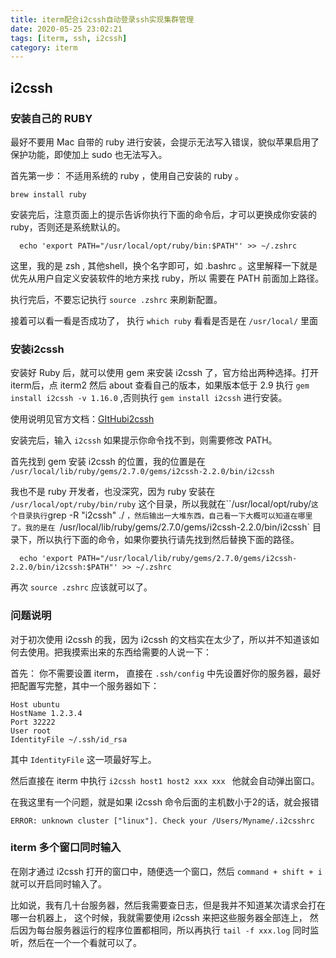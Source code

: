 ```yaml
---
title: iterm配合i2cssh自动登录ssh实现集群管理
date: 2020-05-25 23:02:21
tags: [iterm, ssh, i2cssh]
category: iterm
---
```


## i2cssh

### 安装自己的 RUBY

最好不要用 Mac 自带的 ruby 进行安装，会提示无法写入错误，貌似苹果启用了保护功能，即使加上 sudo 也无法写入。

首先第一步： 不适用系统的 ruby ，使用自己安装的 ruby 。

`brew install ruby`

安装完后，注意页面上的提示告诉你执行下面的命令后，才可以更换成你安装的 ruby，否则还是系统默认的。

`  echo 'export PATH="/usr/local/opt/ruby/bin:$PATH"' >> ~/.zshrc`
<!--more -->

这里，我的是 zsh , 其他shell，换个名字即可，如 .bashrc 。这里解释一下就是优先从用户自定义安装软件的地方来找 ruby，所以 需要在 PATH 前面加上路径。

执行完后，不要忘记执行 `source .zshrc` 来刷新配置。

接着可以看一看是否成功了， 执行 `which ruby` 看看是否是在 `/usr/local/` 里面

### 安装i2cssh

安装好 Ruby 后，就可以使用 gem 来安装 i2cssh 了，官方给出两种选择。打开iterm后，点 iterm2 然后 about 查看自己的版本，如果版本低于 2.9 执行 `gem install i2cssh -v 1.16.0` ,否则执行 `gem install i2cssh` 进行安装。

使用说明见官方文档：[GItHubi2cssh](https://github.com/wouterdebie/i2cssh)

安装完后，输入 `i2cssh` 如果提示你命令找不到，则需要修改 PATH。

首先找到 gem 安装 i2cssh 的位置，我的位置是在 `/usr/local/lib/ruby/gems/2.7.0/gems/i2cssh-2.2.0/bin/i2cssh`

我也不是 ruby 开发者，也没深究，因为 ruby 安装在 `/usr/local/opt/ruby/bin/ruby` 这个目录，所以我就在``/usr/local/opt/ruby/` 这个目录执行 `grep -R "i2cssh" ./ `，然后输出一大堆东西，自己看一下大概可以知道在哪里了。我的是在 `/usr/local/lib/ruby/gems/2.7.0/gems/i2cssh-2.2.0/bin/i2cssh` 目录下，所以执行下面的命令，如果你要执行请先找到然后替换下面的路径。

`  echo 'export PATH="/usr/local/lib/ruby/gems/2.7.0/gems/i2cssh-2.2.0/bin/i2cssh:$PATH"' >> ~/.zshrc`

再次 `source .zshrc` 应该就可以了。

### 问题说明

对于初次使用 i2cssh 的我，因为 i2cssh 的文档实在太少了，所以并不知道该如何去使用。把我摸索出来的东西给需要的人说一下：

首先： 你不需要设置 iterm， 直接在 `.ssh/config` 中先设置好你的服务器，最好把配置写完整，其中一个服务器如下：

```shell
Host ubuntu
HostName 1.2.3.4
Port 32222
User root
IdentityFile ~/.ssh/id_rsa
```

其中 `IdentityFile` 这一项最好写上。

然后直接在 iterm 中执行 `i2cssh host1 host2 xxx xxx ` 他就会自动弹出窗口。

在我这里有一个问题，就是如果 i2cssh 命令后面的主机数小于2的话，就会报错

```shell
ERROR: unknown cluster ["linux"]. Check your /Users/Myname/.i2csshrc
```



### iterm 多个窗口同时输入

在刚才通过 i2cssh 打开的窗口中，随便选一个窗口，然后 `command + shift + i` 就可以开启同时输入了。

比如说，我有几十台服务器，然后我需要查日志，但是我并不知道某次请求会打在哪一台机器上， 这个时候，我就需要使用 i2cssh 来把这些服务器全部连上， 然后因为每台服务器运行的程序位置都相同，所以再执行 `tail -f xxx.log` 同时监听，然后在一个一个看就可以了。

